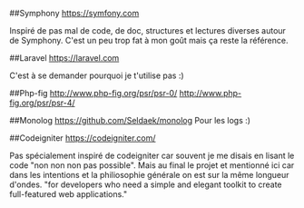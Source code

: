 ##Symphony
https://symfony.com 

Inspiré de pas mal de code, de doc, structures et lectures diverses autour de Symphony.
C'est un peu trop fat à mon goût mais ça reste la référence.

##Laravel
https://laravel.com

C'est à se demander pourquoi je t'utilise pas :)

##Php-fig
http://www.php-fig.org/psr/psr-0/
http://www.php-fig.org/psr/psr-4/

##Monolog
https://github.com/Seldaek/monolog
Pour les logs :)

##Codeigniter
https://codeigniter.com/

Pas spécialement inspiré de codeigniter car souvent je me disais en lisant le code "non non non pas possible".
Mais au final le projet et mentionné ici car dans les intentions et la philiosophie générale on est sur la même longueur d'ondes.
"for developers who need a simple and elegant toolkit to create full-featured web applications."


